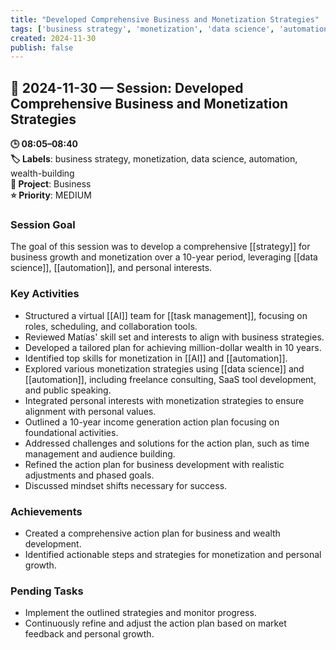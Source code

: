 ```yaml
---
title: "Developed Comprehensive Business and Monetization Strategies"
tags: ['business strategy', 'monetization', 'data science', 'automation', 'wealth-building']
created: 2024-11-30
publish: false
---
```


## 📅 2024-11-30 — Session: Developed Comprehensive Business and Monetization Strategies

**🕒 08:05–08:40**  
**🏷️ Labels**: business strategy, monetization, data science, automation, wealth-building  
**📂 Project**: Business  
**⭐ Priority**: MEDIUM  


### Session Goal
The goal of this session was to develop a comprehensive [[strategy]] for business growth and monetization over a 10-year period, leveraging [[data science]], [[automation]], and personal interests.

### Key Activities
- Structured a virtual [[AI]] team for [[task management]], focusing on roles, scheduling, and collaboration tools.
- Reviewed Matías' skill set and interests to align with business strategies.
- Developed a tailored plan for achieving million-dollar wealth in 10 years.
- Identified top skills for monetization in [[AI]] and [[automation]].
- Explored various monetization strategies using [[data science]] and [[automation]], including freelance consulting, SaaS tool development, and public speaking.
- Integrated personal interests with monetization strategies to ensure alignment with personal values.
- Outlined a 10-year income generation action plan focusing on foundational activities.
- Addressed challenges and solutions for the action plan, such as time management and audience building.
- Refined the action plan for business development with realistic adjustments and phased goals.
- Discussed mindset shifts necessary for success.

### Achievements
- Created a comprehensive action plan for business and wealth development.
- Identified actionable steps and strategies for monetization and personal growth.

### Pending Tasks
- Implement the outlined strategies and monitor progress.
- Continuously refine and adjust the action plan based on market feedback and personal growth.
